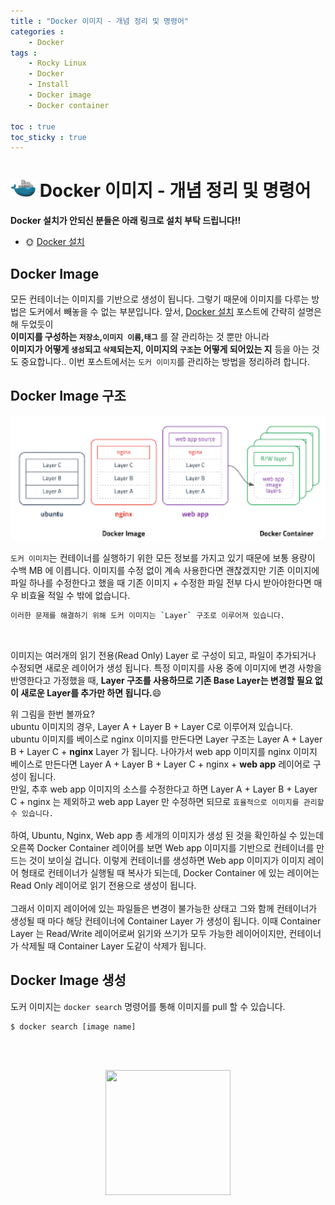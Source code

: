 ```yaml
---
title : "Docker 이미지 - 개념 정리 및 명령어"
categories :
    - Docker
tags :
    - Rocky Linux
    - Docker
    - Install
    - Docker image
    - Docker container

toc : true
toc_sticky : true
---
```


# <img src="https://github.com/hyundo0630/hyundo0630.github.io/blob/main/images/Docker%20%EA%B4%80%EB%A0%A8/docker%203d%20image.png?raw=true" width="40" hight="45"> Docker 이미지 - 개념 정리 및 명령어

**Docker 설치가 안되신 분들은 아래 링크로 설치 부탁 드립니다!!**
- :sun_with_face: <a href="https://hyundo0630.github.io/docker/Docker-%EC%84%A4%EC%B9%98/">Docker 설치</a>

## Docker Image

모든 컨테이너는 이미지를 기반으로 생성이 됩니다. 그렇기 때문에 이미지를 다루는 방법은 도커에서 빼놓을 수 없는 부분입니다. 앞서, <a href="https://hyundo0630.github.io/docker/Docker-%EC%84%A4%EC%B9%98/">Docker 설치</a> 포스트에 간략히 설명은 해 두었듯이 <br>
**이미지를 구성하는 `저장소`,`이미지 이름`,`태그`** 를 잘 관리하는 것 뿐만 아니라 <br>
**이미지가 어떻게 `생성`되고 `삭제`되는지, 이미지의 `구조`는 어떻게 되어있는 지** 등을 아는 것도 중요합니다.. 이번 포스트에서는 `도커 이미지`를 관리하는 방법을 정리하려 합니다.

## Docker Image 구조
<center><img src="https://github.com/hyundo0630/hyundo0630.github.io/blob/main/images/Docker%20%EA%B4%80%EB%A0%A8/Docker%20Image%20%EA%B5%AC%EC%A1%B0.png?raw=true" width="510" height="200"></center>

`도커 이미지`는 컨테이너를 실행하기 위한 모든 정보를 가지고 있기 때문에 보통 용량이 수백 MB 에 이릅니다. 이미지를 수정 없이 계속 사용한다면 괜찮겠지만 기존 이미지에 파일 하나를 수정한다고 했을 때 기존 이미지 + 수정한 파일 전부 다시 받아야한다면 매우 비효율 적일 수 밖에 없습니다.
```bash
이러한 문제를 해결하기 위해 도커 이미지는 `Layer` 구조로 이루어져 있습니다.
```
<br>

이미지는 여러개의 읽기 전용(Read Only) Layer 로 구성이 되고, 파일이 추가되거나 수정되면 새로운 레이어가 생성 됩니다. 특정 이미지를 사용 중에 이미지에 변경 사항을 반영한다고 가정했을 때, **Layer 구조를 사용하므로 기존 Base Layer는 변경할 필요 없이 새로운 Layer를 추가만 하면 됩니다.**:smile:

위 그림을 한번 볼까요?<br>
ubuntu 이미지의 경우, Layer A + Layer B + Layer C로 이루어져 있습니다.<br>
ubuntu 이미지를 베이스로 nginx 이미지를 만든다면 Layer 구조는 Layer A + Layer B + Layer C + **nginx** Layer 가 됩니다. 나아가서 web app 이미지를 nginx 이미지 베이스로 만든다면 Layer A + Layer B + Layer C + nginx + **web app** 레이어로 구성이 됩니다.<br>
만일, 추후 web app 이미지의 소스를 수정한다고 하면 Layer A + Layer B + Layer C + nginx 는 제외하고 web app Layer 만 수정하면 되므로 `효율적으로 이미지를 관리할 수 있습니다.`
<br><br>
하여, Ubuntu, Nginx, Web app 총 세개의 이미지가 생성 된 것을 확인하실 수 있는데 오른쪽 Docker Container 레이어를 보면 Web app 이미지를 기반으로 컨테이너를 만드는 것이 보이실 겁니다. 이렇게 컨테이너를 생성하면 Web app 이미지가 이미지 레이어 형태로 컨테이너가 실행될 때 복사가 되는데, Docker Container 에 있는 레이어는 Read Only 레이어로 읽기 전용으로 생성이 됩니다.
<br><br>
그래서 이미지 레이어에 있는 파일들은 변경이 불가능한 상태고 그와 함께 컨테이너가 생성될 때 마다 해당 컨테이너에 Container Layer 가 생성이 됩니다. 이때 Container Layer 는 Read/Write 레이어로써 읽기와 쓰기가 모두 가능한 레이어이지만, 컨테이너가 삭제될 때 Container Layer 도같이 삭제가 됩니다.

## Docker Image 생성
도커 이미지는 `docker search` 명령어를 통해 이미지를 pull 할 수 있습니다.
```bash
$ docker search [image name]
```
<br><br>
<div style="text-align:center;">
<img src="https://github.com/hyundo0630/hyundo0630.github.io/blob/main/images/%EA%B0%90%EC%82%AC%ED%95%A9%EB%8B%88%EB%8B%A4.gif?raw=true" width="200" height="200">
</div>